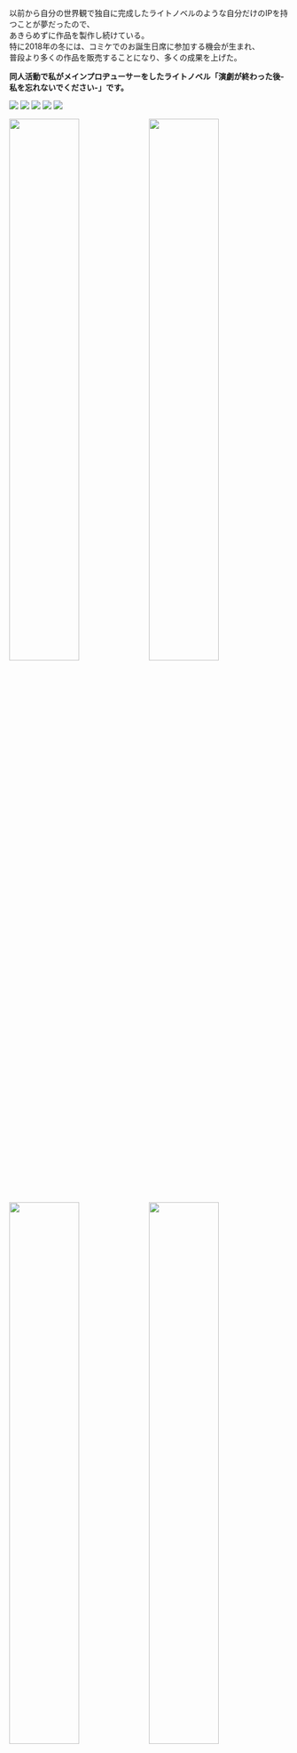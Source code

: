 以前から自分の世界観で独自に完成したライトノベルのような自分だけのIPを持つことが夢だったので、  
あきらめずに作品を製作し続けている。  
特に2018年の冬には、コミケでのお誕生日席に参加する機会が生まれ、  
普段より多くの作品を販売することになり、多くの成果を上げた。  

 
__同人活動で私がメインプロヂューサーをしたライトノベル「演劇が終わった後-私を忘れないでください-」です。__  


<img src="./gennkou1/hyou/mae.jpg">  
<img src="./gennkou2/hyou/mae.jpg">  
<img src="./gennkou3/hyou/mae.jpg">  
<img src="./gennkou4/hyou/mae.jpg">  
<img src="./gennkou5/hyou/mae.jpg">  

<img src="./gennkou1/320.jpg" width="50%"><img src="./gennkou1/3.jpg" width="50%">    
<img src="./gennkou2/286.jpg" width="50%"><img src="./gennkou2/3.jpg" width="50%"> 
<img src="./gennkou3/276.jpg" width="50%"><img src="./gennkou3/3.jpg" width="50%"> 
<img src="./gennkou4/239.jpg" width="50%"><img src="./gennkou4/3.jpg" width="50%"> 
<img src="./gennkou5/320.jpg" width="50%"><img src="./gennkou5/3.jpg" width="50%"> 
              __目次と後ろのページ__  
  
 
  
# １巻  
  
<img src="./gennkou1/5.jpg" width="50%"><img src="./gennkou1/4.jpg" width="50%">   
<img src="./gennkou1/7.jpg" width="50%"><img src="./gennkou1/6.jpg" width="50%">   
  
```
  
  「こんにちは」
  ドアを開けて入ると、馴染みの女が座っていた。
  彼女は突然の来訪にも動かず、作業していた手を止めて俺に笑いかけてきた。
```
  
  
# 2巻  
  
<img src="./gennkou2/5.jpg" width="50%"><img src="./gennkou2/4.jpg" width="50%">   
<img src="./gennkou2/7.png" width="50%"><img src="./gennkou2/6.png" width="50%">  


# 3巻  
  
<img src="./gennkou3/5.jpg" width="50%"><img src="./gennkou3/4.jpg" width="50%">   
<img src="./gennkou3/7.png" width="50%"><img src="./gennkou3/6.png" width="50%">  

# 4巻  
  
<img src="./gennkou4/5.jpg" width="50%"><img src="./gennkou4/4.jpg" width="50%">   
<img src="./gennkou4/7.png" width="50%"><img src="./gennkou4/6.png" width="50%">  

# 5巻  
  
<img src="./gennkou5/66.jpg" width="50%"><img src="./gennkou5/65.jpg" width="50%">   
<img src="./gennkou5/7.png" width="50%"><img src="./gennkou5/6.png" width="50%">  

詳しい内容のサイト  
[サイト1](http://ncode.syosetu.com/n0034dw/)  
[サイト2](https://www.pixiv.net/member.php?id=1181456)  


# 設定集＃１　春の姫  
  
<img src="./settei/ed0004.jpg" width="50%"><img src="./settei/ed0003.jpg" width="50%">  
<img src="./settei/ed0006.jpg" width="50%"><img src="./settei/ed0007.jpg" width="50%">  
<img src="./settei/ed0008.jpg" width="50%"><img src="./settei/ed0009.jpg" width="50%">   
<img src="./settei/ed0010.jpg" width="50%"><img src="./settei/ed0011.jpg" width="50%">   
<img src="./settei/ed0012.jpg" width="50%"><img src="./settei/ed0013.jpg" width="50%">   
<img src="./settei/ed0014.jpg" width="50%"><img src="./settei/ed0015.jpg" width="50%">   
<img src="./settei/ed0016.jpg" width="50%"><img src="./settei/ed0017.jpg" width="50%">   
<img src="./settei/ed0035.jpg" width="50%"><img src="./settei/ed0036.jpg" width="50%">   
<img src="./settei/ed0037.jpg" width="50%"><img src="./settei/ed0038.jpg" width="50%">   
<img src="./settei/ed0039.jpg" width="50%"><img src="./settei/ed0040.jpg" width="50%">   
<img src="./settei/ed0046.jpg" width="50%"><img src="./settei/ed0047.jpg" width="50%">   
<img src="./settei/ed0048.jpg" width="50%"><img src="./settei/ed0049.jpg" width="50%">   
<img src="./settei/ed0090.jpg" width="50%"><img src="./settei/ed0091.jpg" width="50%">   
<img src="./settei/ed0109.jpg" width="50%"><img src="./settei/ed0110.jpg" width="50%">   
<img src="./settei/ed0115.jpg" width="50%"><img src="./settei/ed0120.jpg" width="50%">   
  
  
  
<img src="./settei/ed0095.jpg" width="50%"><img src="./settei/ed0096.jpg" width="50%">     
<img src="./settei/ed0094.jpg" width="50%"><img src="./settei/ed0093.jpg" width="50%">   

OST Sample
  
[![](http://img.youtube.com/vi/bQ4B4UH3kyk/0.jpg)](http://www.youtube.com/watch?v=bQ4B4UH3kyk)  

